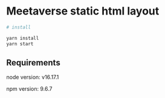 # Meetaverse static html layout

```bash
# install

yarn install
yarn start
```
<h2 id="requirements">Requirements</h2>

node version: v16.17.1

npm version: 9.6.7

